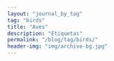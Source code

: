 ```yaml
---
layout: "journal_by_tag"
tag: "birds"
title: "Aves"
description: "Etiquetas"
permalink: "/blog/tag/birds/"
header-img: "img/archive-bg.jpg"
---
```


